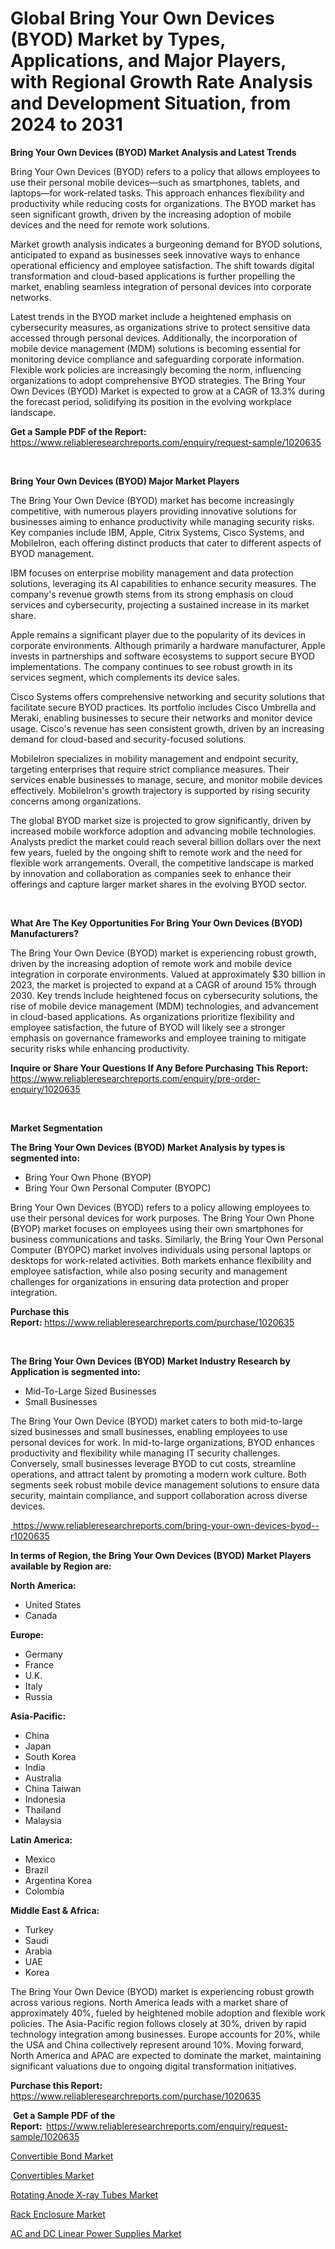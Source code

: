 <p><h1>Global Bring Your Own Devices (BYOD) Market by Types, Applications, and Major Players, with Regional Growth Rate Analysis and Development Situation, from 2024 to 2031</h1></p><p><strong>Bring Your Own Devices (BYOD) Market Analysis and Latest Trends</strong></p>
<p><p>Bring Your Own Devices (BYOD) refers to a policy that allows employees to use their personal mobile devices—such as smartphones, tablets, and laptops—for work-related tasks. This approach enhances flexibility and productivity while reducing costs for organizations. The BYOD market has seen significant growth, driven by the increasing adoption of mobile devices and the need for remote work solutions. </p><p>Market growth analysis indicates a burgeoning demand for BYOD solutions, anticipated to expand as businesses seek innovative ways to enhance operational efficiency and employee satisfaction. The shift towards digital transformation and cloud-based applications is further propelling the market, enabling seamless integration of personal devices into corporate networks. </p><p>Latest trends in the BYOD market include a heightened emphasis on cybersecurity measures, as organizations strive to protect sensitive data accessed through personal devices. Additionally, the incorporation of mobile device management (MDM) solutions is becoming essential for monitoring device compliance and safeguarding corporate information. Flexible work policies are increasingly becoming the norm, influencing organizations to adopt comprehensive BYOD strategies. The Bring Your Own Devices (BYOD) Market is expected to grow at a CAGR of 13.3% during the forecast period, solidifying its position in the evolving workplace landscape.</p></p>
<p><strong>Get a Sample PDF of the Report:&nbsp;</strong> <a href="https://www.reliableresearchreports.com/enquiry/request-sample/1020635?utm_campaign=34&utm_medium=2&utm_source=Github&utm_content=ia&utm_term=04122024&utm_id=bring-your-own-devices-byod">https://www.reliableresearchreports.com/enquiry/request-sample/1020635</a></p>
<p>&nbsp;</p>
<p><strong>Bring Your Own Devices (BYOD) Major Market Players</strong></p>
<p><p>The Bring Your Own Device (BYOD) market has become increasingly competitive, with numerous players providing innovative solutions for businesses aiming to enhance productivity while managing security risks. Key companies include IBM, Apple, Citrix Systems, Cisco Systems, and MobileIron, each offering distinct products that cater to different aspects of BYOD management.</p><p>IBM focuses on enterprise mobility management and data protection solutions, leveraging its AI capabilities to enhance security measures. The company's revenue growth stems from its strong emphasis on cloud services and cybersecurity, projecting a sustained increase in its market share.</p><p>Apple remains a significant player due to the popularity of its devices in corporate environments. Although primarily a hardware manufacturer, Apple invests in partnerships and software ecosystems to support secure BYOD implementations. The company continues to see robust growth in its services segment, which complements its device sales.</p><p>Cisco Systems offers comprehensive networking and security solutions that facilitate secure BYOD practices. Its portfolio includes Cisco Umbrella and Meraki, enabling businesses to secure their networks and monitor device usage. Cisco's revenue has seen consistent growth, driven by an increasing demand for cloud-based and security-focused solutions.</p><p>MobileIron specializes in mobility management and endpoint security, targeting enterprises that require strict compliance measures. Their services enable businesses to manage, secure, and monitor mobile devices effectively. MobileIron's growth trajectory is supported by rising security concerns among organizations.</p><p>The global BYOD market size is projected to grow significantly, driven by increased mobile workforce adoption and advancing mobile technologies. Analysts predict the market could reach several billion dollars over the next few years, fueled by the ongoing shift to remote work and the need for flexible work arrangements. Overall, the competitive landscape is marked by innovation and collaboration as companies seek to enhance their offerings and capture larger market shares in the evolving BYOD sector.</p></p>
<p>&nbsp;</p>
<p><strong>What Are The Key Opportunities For Bring Your Own Devices (BYOD) Manufacturers?</strong></p>
<p><p>The Bring Your Own Device (BYOD) market is experiencing robust growth, driven by the increasing adoption of remote work and mobile device integration in corporate environments. Valued at approximately $30 billion in 2023, the market is projected to expand at a CAGR of around 15% through 2030. Key trends include heightened focus on cybersecurity solutions, the rise of mobile device management (MDM) technologies, and advancement in cloud-based applications. As organizations prioritize flexibility and employee satisfaction, the future of BYOD will likely see a stronger emphasis on governance frameworks and employee training to mitigate security risks while enhancing productivity.</p></p>
<p><strong>Inquire or Share Your Questions If Any Before Purchasing This Report:</strong> <a href="https://www.reliableresearchreports.com/enquiry/pre-order-enquiry/1020635?utm_campaign=34&utm_medium=2&utm_source=Github&utm_content=ia&utm_term=04122024&utm_id=bring-your-own-devices-byod">https://www.reliableresearchreports.com/enquiry/pre-order-enquiry/1020635</a></p>
<p>&nbsp;</p>
<p><strong>Market Segmentation</strong></p>
<p><strong>The Bring Your Own Devices (BYOD) Market Analysis by types is segmented into:</strong></p>
<p><ul><li>Bring Your Own Phone (BYOP)</li><li>Bring Your Own Personal Computer (BYOPC)</li></ul></p>
<p><p>Bring Your Own Devices (BYOD) refers to a policy allowing employees to use their personal devices for work purposes. The Bring Your Own Phone (BYOP) market focuses on employees using their own smartphones for business communications and tasks. Similarly, the Bring Your Own Personal Computer (BYOPC) market involves individuals using personal laptops or desktops for work-related activities. Both markets enhance flexibility and employee satisfaction, while also posing security and management challenges for organizations in ensuring data protection and proper integration.</p></p>
<p><strong>Purchase this Report:&nbsp;</strong><a href="https://www.reliableresearchreports.com/purchase/1020635?utm_campaign=34&utm_medium=2&utm_source=Github&utm_content=ia&utm_term=04122024&utm_id=bring-your-own-devices-byod">https://www.reliableresearchreports.com/purchase/1020635</a></p>
<p>&nbsp;</p>
<p><strong>The Bring Your Own Devices (BYOD) Market Industry Research by Application is segmented into:</strong></p>
<p><ul><li>Mid-To-Large Sized Businesses</li><li>Small Businesses</li></ul></p>
<p><p>The Bring Your Own Device (BYOD) market caters to both mid-to-large sized businesses and small businesses, enabling employees to use personal devices for work. In mid-to-large organizations, BYOD enhances productivity and flexibility while managing IT security challenges. Conversely, small businesses leverage BYOD to cut costs, streamline operations, and attract talent by promoting a modern work culture. Both segments seek robust mobile device management solutions to ensure data security, maintain compliance, and support collaboration across diverse devices.</p></p>
<p><a href="https://www.reliableresearchreports.com/bring-your-own-devices-byod--r1020635?utm_campaign=34&utm_medium=2&utm_source=Github&utm_content=ia&utm_term=04122024&utm_id=bring-your-own-devices-byod">&nbsp;https://www.reliableresearchreports.com/bring-your-own-devices-byod--r1020635</a></p>
<p><strong>In terms of Region, the Bring Your Own Devices (BYOD) Market Players available by Region are:</strong></p>
<p>
    <p> <strong> North America: </strong>
        <ul>
            <li>United States</li>
            <li>Canada</li>
        </ul>
        </p> 
    <p> <strong> Europe: </strong>
        <ul>
            <li>Germany</li>
            <li>France</li>
            <li>U.K.</li>
            <li>Italy</li>
            <li>Russia</li>
        </ul>
        </p> 
    <p> <strong> Asia-Pacific: </strong>
        <ul>
            <li>China</li>
            <li>Japan</li>
            <li>South Korea</li>
            <li>India</li>
            <li>Australia</li>
            <li>China Taiwan</li>
            <li>Indonesia</li>
            <li>Thailand</li>
            <li>Malaysia</li>
        </ul>
        </p> 
    <p> <strong> Latin America: </strong>
        <ul>
            <li>Mexico</li>
            <li>Brazil</li>
            <li>Argentina Korea</li>
            <li>Colombia</li>
        </ul>
        </p> 
    <p> <strong> Middle East & Africa: </strong>
        <ul>
            <li>Turkey</li>
            <li>Saudi</li>
            <li>Arabia</li>
            <li>UAE</li>
            <li>Korea</li>
        </ul>
    </p>
    </p>
<p><p>The Bring Your Own Device (BYOD) market is experiencing robust growth across various regions. North America leads with a market share of approximately 40%, fueled by heightened mobile adoption and flexible work policies. The Asia-Pacific region follows closely at 30%, driven by rapid technology integration among businesses. Europe accounts for 20%, while the USA and China collectively represent around 10%. Moving forward, North America and APAC are expected to dominate the market, maintaining significant valuations due to ongoing digital transformation initiatives.</p></p>
<p><strong>Purchase this Report: </strong><a href="https://www.reliableresearchreports.com/purchase/1020635?utm_campaign=34&utm_medium=2&utm_source=Github&utm_content=ia&utm_term=04122024&utm_id=bring-your-own-devices-byod">https://www.reliableresearchreports.com/purchase/1020635</a></p>
<p>&nbsp;<strong>Get a Sample PDF of the Report:&nbsp;&nbsp;</strong><a href="https://www.reliableresearchreports.com/enquiry/request-sample/1020635?utm_campaign=34&utm_medium=2&utm_source=Github&utm_content=ia&utm_term=04122024&utm_id=bring-your-own-devices-byod">https://www.reliableresearchreports.com/enquiry/request-sample/1020635</a></p>
<p><strong></strong></p>
<p><p><a href="https://www.linkedin.com/pulse/convertible-bond-market-analysis-latest-marketing-trends-future-4rkuf?utm_campaign=34&utm_medium=2&utm_source=Github&utm_content=ia&utm_term=04122024&utm_id=bring-your-own-devices-byod">Convertible Bond Market</a></p><p><a href="https://www.linkedin.com/pulse/key-insights-convertibles-market-stakeholder-perspectives-projected-xg5af?utm_campaign=34&utm_medium=2&utm_source=Github&utm_content=ia&utm_term=04122024&utm_id=bring-your-own-devices-byod">Convertibles Market</a></p><p><a href="https://github.com/AlisaRowe24/Market-Research-Report-List-1/blob/main/rotating-anode-x-ray-tubes-market.md?utm_campaign=34&utm_medium=2&utm_source=Github&utm_content=ia&utm_term=04122024&utm_id=bring-your-own-devices-byod">Rotating Anode X-ray Tubes Market</a></p><p><a href="https://issuu.com/reportprime-2/docs/rack-enclosure-market-size-2030.pptx?utm_campaign=34&utm_medium=2&utm_source=Github&utm_content=ia&utm_term=04122024&utm_id=bring-your-own-devices-byod">Rack Enclosure Market</a></p><p><a href="https://github.com/arvelm4nthig/Market-Research-Report-List-1/blob/main/ac-and-dc-linear-power-supplies-market.md?utm_campaign=34&utm_medium=2&utm_source=Github&utm_content=ia&utm_term=04122024&utm_id=bring-your-own-devices-byod">AC and DC Linear Power Supplies Market</a></p></p>